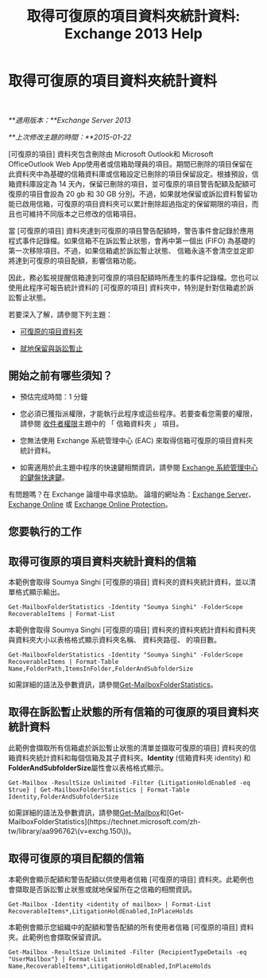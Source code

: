 ﻿---
title: '取得可復原的項目資料夾統計資料: Exchange 2013 Help'
TOCTitle: 取得可復原的項目資料夾統計資料
ms:assetid: dee77958-ee87-4908-85e4-ad053bacd8b0
ms:mtpsurl: https://technet.microsoft.com/zh-tw/library/Ff714343(v=EXCHG.150)
ms:contentKeyID: 52062602
ms.date: 05/21/2018
mtps_version: v=EXCHG.150
ms.translationtype: MT
---

# 取得可復原的項目資料夾統計資料

 

_**適用版本：**Exchange Server 2013_

_**上次修改主題的時間：**2015-01-22_

\[可復原的項目\] 資料夾包含刪除由 Microsoft Outlook和 Microsoft OfficeOutlook Web App使用者或信箱助理員的項目。期間已刪除的項目保留在此資料夾中為基礎的信箱資料庫或信箱設定已刪除的項目保留設定。根據預設，信箱資料庫設定為 14 天內，保留已刪除的項目，並可復原的項目警告配額及配額可復原的項目會設為 20 gb 和 30 GB 分別。不過，如果就地保留或訴訟資料暫留功能已啟用信箱，可復原的項目資料夾可以累計刪除超過指定的保留期限的項目，而且也可維持不同版本之已修改的信箱項目。

當 \[可復原的項目\] 資料夾達到可復原的項目警告配額時，警告事件會記錄於應用程式事件記錄檔。如果信箱不在訴訟暫止狀態，會再中第一個出 (FIFO) 為基礎的第一次移除項目。不過，如果信箱處於訴訟暫止狀態、 信箱永遠不會清空並定即將達到可復原的項目配額，影響信箱功能。

因此，務必監視提醒信箱達到可復原的項目配額時所產生的事件記錄檔。您也可以使用此程序可報告統計資料的 \[可復原的項目\] 資料夾中，特別是針對信箱處於訴訟暫止狀態。

若要深入了解，請參閱下列主題：

  - [可復原的項目資料夾](recoverable-items-folder-exchange-2013-help.md)

  - [就地保留與訴訟暫止](in-place-hold-and-litigation-hold-exchange-2013-help.md)

## 開始之前有哪些須知？

  - 預估完成時間：1 分鐘

  - 您必須已獲指派權限，才能執行此程序或這些程序。若要查看您需要的權限，請參閱 [收件者權限](recipients-permissions-exchange-2013-help.md)主題中的 「 信箱資料夾 」 項目。

  - 您無法使用 Exchange 系統管理中心 (EAC) 來取得信箱可復原的項目資料夾統計資料。

  - 如需適用於此主題中程序的快速鍵相關資訊，請參閱 [Exchange 系統管理中心的鍵盤快速鍵](keyboard-shortcuts-in-the-exchange-admin-center-exchange-online-protection-help.md)。

有問題嗎？在 Exchange 論壇中尋求協助。 論壇的網址為：[Exchange Server](https://go.microsoft.com/fwlink/p/?linkid=60612)、 [Exchange Online](https://go.microsoft.com/fwlink/p/?linkid=267542) 或 [Exchange Online Protection](https://go.microsoft.com/fwlink/p/?linkid=285351)。

## 您要執行的工作

## 取得可復原的項目資料夾統計資料的信箱

本範例會取得 Soumya Singhi \[可復原的項目\] 資料夾的資料夾統計資料，並以清單格式顯示輸出。

    Get-MailboxFolderStatistics -Identity "Soumya Singhi" -FolderScope RecoverableItems | Format-List

本範例會取得 Soumya Singhi \[可復原的項目\] 資料夾的資料夾統計資料和資料夾與資料夾大小以表格格式顯示資料夾名稱、 資料夾路徑、 的項目數。

    Get-MailboxFolderStatistics -Identity "Soumya Singhi" -FolderScope RecoverableItems | Format-Table Name,FolderPath,ItemsInFolder,FolderAndSubfolderSize

如需詳細的語法及參數資訊，請參閱[Get-MailboxFolderStatistics](https://technet.microsoft.com/zh-tw/library/aa996762\(v=exchg.150\))。

## 取得在訴訟暫止狀態的所有信箱的可復原的項目資料夾統計資料

此範例會擷取所有信箱處於訴訟暫止狀態的清單並擷取可復原的項目\] 資料夾的信箱資料夾統計資料和每個信箱及其子資料夾。**Identity** (信箱資料夾 identity) 和**FolderAndSubfolderSize**屬性會以表格格式顯示。

    Get-Mailbox -ResultSize Unlimited -Filter {LitigationHoldEnabled -eq $true} | Get-MailboxFolderStatistics | Format-Table Identity,FolderAndSubfolderSize

如需詳細的語法及參數資訊，請參閱[Get-Mailbox](https://technet.microsoft.com/zh-tw/library/bb123685\(v=exchg.150\))和[Get-MailboxFolderStatistics](https://technet.microsoft.com/zh-tw/library/aa996762\(v=exchg.150\))。

## 取得可復原的項目配額的信箱

本範例會顯示配額和警告配額以供使用者信箱 \[可復原的項目\] 資料夾。此範例也會擷取是否訴訟暫止狀態或就地保留所在之信箱的相關資訊。

    Get-Mailbox -Identity <identity of mailbox> | Format-List RecoverableItems*,LitigationHoldEnabled,InPlaceHolds

本範例會顯示您組織中的配額和警告配額的所有使用者信箱 \[可復原的項目\] 資料夾。此範例也會擷取保留資訊。

    Get-Mailbox -ResultSize Unlimited -Filter {RecipientTypeDetails -eq "UserMailbox"} | Format-List Name,RecoverableItems*,LitigationHoldEnabled,InPlaceHolds

